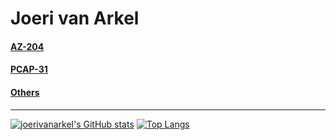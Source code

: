 # Joeri van Arkel

#### [AZ-204](AZ204.md)
#### [PCAP-31](PCAP-31.md)
#### [Others](Others.md)
--------

[![joerivanarkel's GitHub stats](https://github-readme-stats.vercel.app/api?username=joerivanarkel&layout=compact&theme=dark)](https://github.com/joerivanarkel/joerivanarkel)  [![Top Langs](https://github-readme-stats.vercel.app/api/top-langs/?username=joerivanarkel&layout=compact&theme=dark)](https://github.com/joerivanarkel/joerivanarkel)
